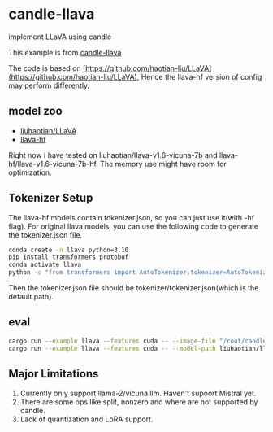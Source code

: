 # candle-llava

implement LLaVA using candle

This example is from [candle-llava](https://github.com/chenwanqq/candle-llava)

The code is based on [https://github.com/haotian-liu/LLaVA](https://github.com/haotian-liu/LLaVA), Hence the llava-hf version of config may perform differently.

## model zoo
* [liuhaotian/LLaVA](https://huggingface.co/liuhaotian)
* [llava-hf](https://huggingface.co/llava-hf)

Right now I have tested on liuhaotian/llava-v1.6-vicuna-7b and llava-hf/llava-v1.6-vicuna-7b-hf. The memory use might have room for optimization.

## Tokenizer Setup  
The llava-hf models contain tokenizer.json, so you can just use it(with -hf flag). For original llava models, you can use the following code to generate the tokenizer.json file.

```bash  
conda create -n llava python=3.10  
pip install transformers protobuf
conda activate llava
python -c "from transformers import AutoTokenizer;tokenizer=AutoTokenizer.from_pretrained('liuhaotian/llava-v1.6-vicuna-7b');tokenizer.save_pretrained('tokenizer')"
```
Then the tokenizer.json file should be  tokenizer/tokenizer.json(which is the default path).


## eval

```bash
cargo run --example llava --features cuda -- --image-file "/root/candle-llava/images/llava_logo.png" --prompt "is this a cat?" --hf # default args, use  llava-hf/llava-v1.6-vicuna-7b-hf
cargo run --example llava --features cuda -- --model-path liuhaotian/llava-v1.6-vicuna-7b  --image-file "/root/candle-llava/images/llava_logo.png" --prompt "is this a cat?" # use liuhaotian/llava-v1.6-vicuna-7b, tokenizer setup should be done
```

## Major Limitations
1. Currently only support llama-2/vicuna llm. Haven't supoort Mistral yet.
2. There are some ops like split, nonzero and where are not supported by candle.
3. Lack of quantization and LoRA support.

  

